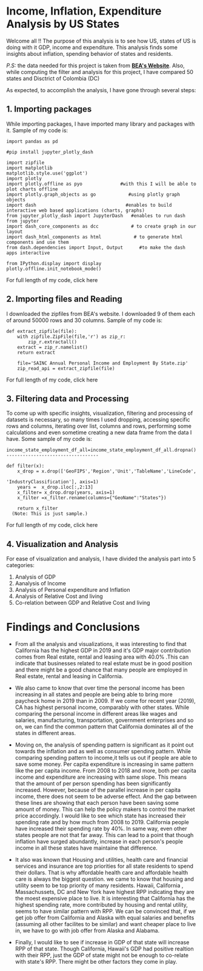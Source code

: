
# Income, Inflation, Expenditure Analysis by US States

Welcome all !! The purpose of this analysis is to see how US, states of US is doing with it GDP, income and expenditure. This analysis finds some insights about inflation, spending behavior of states and residents. 

*_P.S:_* the data needed for this project is taken from **[BEA's Website](https://apps.bea.gov/regional/downloadzip.cfm)**. Also, while computing the filter and analysis 
for this project, I have compared 50 states and Disctrict of Colombia (DC)

As expected, to accomplish the analysis, I have gone through several steps:

## 1. Importing packages
While importing packages, I have imported many library and packages with it. Sample of my code is:
```
import pandas as pd

#pip install jupyter_plotly_dash

import zipfile
import matplotlib
matplotlib.style.use('ggplot')
import plotly
import plotly.offline as pyo              #with this I will be able to plot charts offline
import plotly.graph_objects as go            #using plotly graph objects
import dash                                 #enables to build interactive web based applications (charts, graphs)
from jupyter_plotly_dash import JupyterDash   #enables to run dash from jupyter
import dash_core_components as dcc            # to create graph in our layout 
import dash_html_components as html            # to generate html components and use them
from dash.dependencies import Input, Output      #to make the dash apps interactive

from IPython.display import display
plotly.offline.init_notebook_mode()
```
For full length of my code, click here

## 2. Importing files and Reading
I downloaded the zipfiles from BEA's website. I downloaded 9 of them each of around 50000 rows and 30 columns.
Sample of my code is:
```
def extract_zipfile(file):                        
    with zipfile.ZipFile(file,'r') as zip_r:
        zip_r.extractall()
    extract = zip_r.namelist()
    return extract
    
    file='SAINC Annual Personal Income and Employment By State.zip'
    zip_read_api = extract_zipfile(file)
  ```
 For full length of my code, click here
## 3. Filtering data and Processing
To come up with specific insights, visualization, filtering and processing of datasets is necessary, so many times I used dropping, accessing specific rows and columns, iterating over list, columns and rows, performing some calculations and even sometime creating a new data frame from the data I have.
Some sample of my code is:

```
income_state_employment_df_all=income_state_employment_df_all.dropna()
----------------------------------

def filter(x):
    x_drop = x.drop(['GeoFIPS','Region','Unit','TableName','LineCode',
                                                               'IndustryClassification'], axis=1)
    years =  x_drop.iloc[:,2:13]
    x_filter= x_drop.drop(years, axis=1)
    x_filter =x_filter.rename(columns={"GeoName":"States"})
    
    return x_filter  
  (Note: This is just sample.)
```
For full length of my code, click here
## 4. Visualization and Analysis
  
  For ease of visualization and analysis, I have divided the analysis part into 5 categories:
  1. Analysis of GDP
  2. Aanalysis of Income
  3. Analysis of Personal expenditure and Inflation
  4. Analysis of Relative Cost and living
  5. Co-relation between GDP and Relative Cost and living
  
 # Findings and Conclusions
 
 * From all the analysis and visualizations, it was interesting to find that California has the highest GDP in 2019 and it's GDP major contribution comes 
 from Real estate, rental and leasing area with 40.0% .This can indicate that businesses related to real estate must be in good position and there might be a 
 good chance that many people are employed in Real estate, rental and leasing in California.
 
 * We also came to know that over time the personal income has been increasing in all states and people are being able to bring more paycheck home in 2019 
 than in 2009. If we come for recent year (2019), CA has highest personal income, comparably with other states. While comparing the personal income in 
 different areas like wages and salaries, manufacturing, transportation, government enterprises and so on, we can find the common pattern that California 
 dominates all of the states in different areas. 
 
 * Moving on, the analysis of spending pattern is significant as it point out towards the inflation and as well as consumer spending pattern. While comparing
 spending pattern to income,it tells us out if people are able to save some money. Per capita expenditure is increasing in same pattern like the per 
 capita income. From 2008 to 2018 and more, both per capita income and expenditure are increasing with same slope. This means that the amount of per person
 spending has been significantly increased. However, because of the parallel increase in per capita income, there does not seem to be adverse effect. 
 And the gap between these lines are showing that each person have been saving some amount of money. This can help the policy makers to control the market 
 price accordingly. I would like to see which state has increased their spending rate and by how much from 2008 to 2019. California people have increased 
 their spending rate by 40%. In same way, even other states people are not that far away. This can lead to a point that though inflation have surged 
 abundantly, increase in each person's people income in all these states have maintaine that difference. 
 
 * It also was known that Housing and utilities, health care and financial services and insurance are top priorities for all state residents to spend their 
 dollars. That is why affordable health care and affordable health care is always the biggest question. we came to know that housing and utility seem to be
 top priority of many residents. Hawaii, California , Massachussets, DC and New York have highest RPP indicating they are the moest expensive place to live.
 It is interesting that California has the highest spending rate, more contributed by housing and rental utility, seems to have similar pattern with RPP. 
 We can be convinced that, if we get job offer from California and Alaska with equal salaries and benefits (assuming all other facilites to be similar) and 
 want cheaper place to live in, we have to go with job offer from Alaska and Alabama.

* Finally, I would like to see if increase in GDP of that state will increase RPP of that state. Though California, Hawaii's GDP had positive realtion 
with their RPP, just the GDP of state might not be enough to co-relate with state's RPP. There might be other factors they come in play.


  


